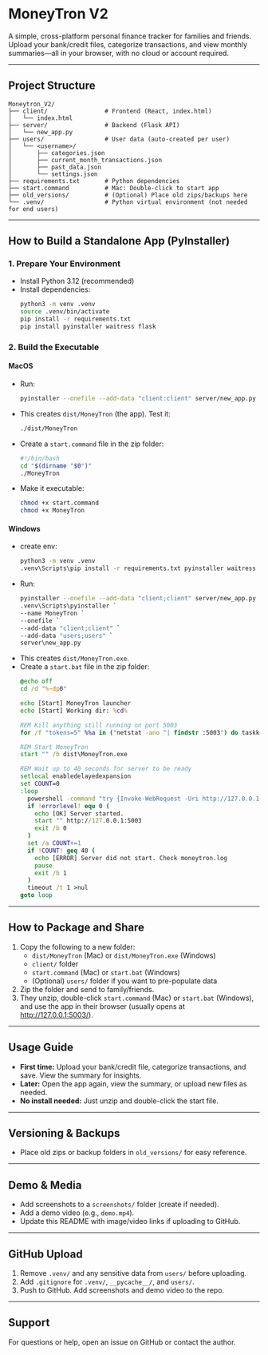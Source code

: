 # MoneyTron V2

A simple, cross-platform personal finance tracker for families and friends. Upload your bank/credit files, categorize transactions, and view monthly summaries—all in your browser, with no cloud or account required.

---

## Project Structure

```
Moneytron_V2/
├── client/                # Frontend (React, index.html)
│   └── index.html
├── server/                # Backend (Flask API)
│   └── new_app.py
├── users/                 # User data (auto-created per user)
│   └── <username>/
│       ├── categories.json
│       ├── current_month_transactions.json
│       ├── past_data.json
│       └── settings.json
├── requirements.txt       # Python dependencies
├── start.command          # Mac: Double-click to start app
├── old_versions/          # (Optional) Place old zips/backups here
└── .venv/                 # Python virtual environment (not needed for end users)
```

---

## How to Build a Standalone App (PyInstaller)

### 1. Prepare Your Environment
- Install Python 3.12 (recommended)
- Install dependencies:
  ```sh
  python3 -m venv .venv
  source .venv/bin/activate
  pip install -r requirements.txt
  pip install pyinstaller waitress flask
  ```

### 2. Build the Executable

#### MacOS
- Run:
  ```sh
  pyinstaller --onefile --add-data "client:client" server/new_app.py --name MoneyTron
  ```
- This creates `dist/MoneyTron` (the app). Test it:
  ```sh
  ./dist/MoneyTron
  ```
- Create a `start.command` file in the zip folder:
  ```sh
  #!/bin/bash
  cd "$(dirname "$0")"
  ./MoneyTron
  ```
- Make it executable:
  ```sh
  chmod +x start.command
  chmod +x MoneyTron
  ```

#### Windows
- create env:
  ```sh
  python3 -m venv .venv
  .venv\Scripts\pip install -r requirements.txt pyinstaller waitress flask

  
- Run:
  ```sh
  pyinstaller --onefile --add-data "client;client" server/new_app.py --name MoneyTron.exe
  .venv\Scripts\pyinstaller `
  --name MoneyTron `
  --onefile `
  --add-data "client;client" `
  --add-data "users;users" `
  server\new_app.py
  ```
- This creates `dist/MoneyTron.exe`.
- Create a `start.bat` file in the zip folder:
  ```bat
  @echo off
  cd /d "%~dp0"
  
  echo [Start] MoneyTron launcher
  echo [Start] Working dir: %cd%
  
  REM Kill anything still running on port 5003
  for /f "tokens=5" %%a in ('netstat -ano ^| findstr :5003') do taskkill /F /PID %%a >nul 2>&1
  
  REM Start MoneyTron
  start "" /b dist\MoneyTron.exe
  
  REM Wait up to 40 seconds for server to be ready
  setlocal enabledelayedexpansion
  set COUNT=0
  :loop
    powershell -command "try {Invoke-WebRequest -Uri http://127.0.0.1:5003 -UseBasicParsing | Out-Null; exit 0} catch {exit 1}"
    if !errorlevel! equ 0 (
      echo [OK] Server started.
      start "" http://127.0.0.1:5003
      exit /b 0
    )
    set /a COUNT+=1
    if !COUNT! geq 40 (
      echo [ERROR] Server did not start. Check moneytron.log
      pause
      exit /b 1
    )
    timeout /t 1 >nul
  goto loop
  ```

---

## How to Package and Share
1. Copy the following to a new folder:
   - `dist/MoneyTron` (Mac) or `dist/MoneyTron.exe` (Windows)
   - `client/` folder
   - `start.command` (Mac) or `start.bat` (Windows)
   - (Optional) `users/` folder if you want to pre-populate data
2. Zip the folder and send to family/friends.
3. They unzip, double-click `start.command` (Mac) or `start.bat` (Windows), and use the app in their browser (usually opens at http://127.0.0.1:5003/).

---

## Usage Guide
- **First time:** Upload your bank/credit file, categorize transactions, and save. View the summary for insights.
- **Later:** Open the app again, view the summary, or upload new files as needed.
- **No install needed:** Just unzip and double-click the start file.

---

## Versioning & Backups
- Place old zips or backup folders in `old_versions/` for easy reference.

---

## Demo & Media
- Add screenshots to a `screenshots/` folder (create if needed).
- Add a demo video (e.g., `demo.mp4`).
- Update this README with image/video links if uploading to GitHub.

---

## GitHub Upload
1. Remove `.venv/` and any sensitive data from `users/` before uploading.
2. Add `.gitignore` for `.venv/`, `__pycache__/`, and `users/`.
3. Push to GitHub. Add screenshots and demo video to the repo.

---

## Support
For questions or help, open an issue on GitHub or contact the author.
